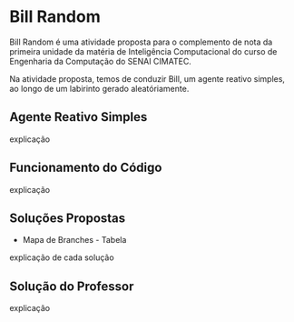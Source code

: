 # Bill Random
Bill Random é uma atividade proposta para o complemento de nota da primeira unidade da matéria de Inteligência Computacional do curso de Engenharia da Computação do SENAI CIMATEC.

Na atividade proposta, temos de conduzir Bill, um agente reativo simples, ao longo de um labirinto gerado aleatóriamente.

## Agente Reativo Simples
explicação

## Funcionamento do Código
explicação

## Soluções Propostas

* Mapa de Branches - Tabela

explicação de cada solução

## Solução do Professor
explicação